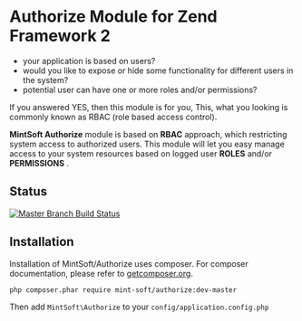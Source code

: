 # Authorize Module for Zend Framework 2

- your application is based on users?
- would you like to expose or hide some functionality for different users in the system?
- potential user can have one or more roles and/or permissions?

If you answered YES, then this module is for you, This, what you looking is commonly known as RBAC (role based access control).

**MintSoft Authorize** module is based on **RBAC** approach, which restricting system access to authorized users. This module will let you easy manage
access to your system resources based on logged user **ROLES** and/or **PERMISSIONS** .

## Status

[![Master Branch Build Status](https://travis-ci.org/sokool/authorize.svg?branch=master)](https://travis-ci.org/sokool/authorize)

## Installation
Installation of MintSoft/Authorize uses composer. For composer documentation, please refer to [getcomposer.org](http://getcomposer.org/).

```sh
php composer.phar require mint-soft/authorize:dev-master
```

Then add `MintSoft\Authorize` to your `config/application.config.php`
